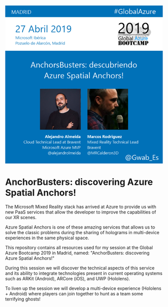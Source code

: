 ![AnchorBusters: discovering Azure Spatial Anchors!](Presentation/session.png)

# **AnchorBusters: discovering Azure Spatial Anchors!**

The Microsoft Mixed Reality stack has arrived at Azure to provide us with new PaaS services that allow the developer to improve the capabilities of our XR scenes.

Azure Spatial Anchors is one of these amazing services that allows us to solve the classic problems during the sharing of holograms in multi-device experiences in the same physical space.

This repository contains all resources used for my session at the Global Azure Bootcamp 2019 in Madrid, named: "AnchorBusters: discovering Azure Spatial Anchors!"

During this session we will discover the technical aspects of this service and its ability to integrate technologies present in current operating systems such as ARKit (Android), ARCore (iOS), and UWP (Hololens).

To liven up the session we will develop a multi-device experience (Hololens + Android) where players can join together to hunt as a team some terrifying ghosts!
